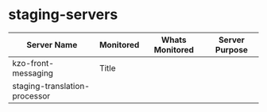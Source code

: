 # staging-servers


| Server Name                    | Monitored   | Whats Monitored            | Server Purpose   |
| ----------------------------   | ----------  | ---------------------------|------------------|
| kzo-front-messaging            | Title       |
| staging-translation-processor  |
